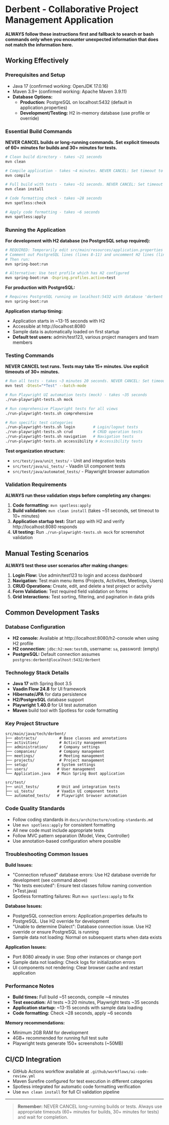 # Derbent - Collaborative Project Management Application 

**ALWAYS follow these instructions first and fallback to search or bash commands only when you encounter unexpected information that does not match the information here.**

## Working Effectively

### Prerequisites and Setup
- Java 17 (confirmed working: OpenJDK 17.0.16)
- Maven 3.9+ (confirmed working: Apache Maven 3.9.11)
- **Database Options:**
  - **Production:** PostgreSQL on localhost:5432 (default in application.properties)
  - **Development/Testing:** H2 in-memory database (use profile or override)

### Essential Build Commands
**NEVER CANCEL builds or long-running commands. Set explicit timeouts of 60+ minutes for builds and 30+ minutes for tests.**

```bash
# Clean build directory - takes ~21 seconds
mvn clean

# Compile application - takes ~4 minutes. NEVER CANCEL: Set timeout to 10+ minutes
mvn compile

# Full build with tests - takes ~51 seconds. NEVER CANCEL: Set timeout to 10+ minutes  
mvn clean install

# Code formatting check - takes ~28 seconds
mvn spotless:check

# Apply code formatting - takes ~6 seconds
mvn spotless:apply
```

### Running the Application

**For development with H2 database (no PostgreSQL setup required):**
```bash
# REQUIRED: Temporarily edit src/main/resources/application.properties
# Comment out PostgreSQL lines (lines 8-11) and uncomment H2 lines (lines 13-16)
# Then run:
mvn spring-boot:run

# Alternative: Use test profile which has H2 configured
mvn spring-boot:run -Dspring.profiles.active=test
```

**For production with PostgreSQL:**
```bash
# Requires PostgreSQL running on localhost:5432 with database 'derbent'
mvn spring-boot:run
```

**Application startup timing:**
- Application starts in ~13-15 seconds with H2
- Accessible at http://localhost:8080
- Sample data is automatically loaded on first startup
- **Default test users:** admin/test123, various project managers and team members

### Testing Commands

**NEVER CANCEL test runs. Tests may take 15+ minutes. Use explicit timeouts of 30+ minutes.**

```bash
# Run all tests - takes ~3 minutes 20 seconds. NEVER CANCEL: Set timeout to 30+ minutes
mvn test -Dtest="*Test" --batch-mode

# Run Playwright UI automation tests (mock) - takes ~35 seconds
./run-playwright-tests.sh mock

# Run comprehensive Playwright tests for all views
./run-playwright-tests.sh comprehensive

# Run specific test categories
./run-playwright-tests.sh login        # Login/logout tests
./run-playwright-tests.sh crud         # CRUD operation tests  
./run-playwright-tests.sh navigation   # Navigation tests
./run-playwright-tests.sh accessibility # Accessibility tests
```

**Test organization structure:**
- `src/test/java/unit_tests/` - Unit and integration tests
- `src/test/java/ui_tests/` - Vaadin UI component tests
- `src/test/java/automated_tests/` - Playwright browser automation

### Validation Requirements

**ALWAYS run these validation steps before completing any changes:**

1. **Code formatting:** `mvn spotless:apply`
2. **Build validation:** `mvn clean install` (takes ~51 seconds, set timeout to 10+ minutes)
3. **Application startup test:** Start app with H2 and verify http://localhost:8080 responds
4. **UI testing:** Run `./run-playwright-tests.sh mock` for screenshot validation

## Manual Testing Scenarios

**ALWAYS test these user scenarios after making changes:**

1. **Login Flow:** Use admin/test123 to login and access dashboard
2. **Navigation:** Test main menu items (Projects, Activities, Meetings, Users)
3. **CRUD Operations:** Create, edit, and delete a test project or activity
4. **Form Validation:** Test required field validation on forms
5. **Grid Interactions:** Test sorting, filtering, and pagination in data grids

## Common Development Tasks

### Database Configuration
- **H2 console:** Available at http://localhost:8080/h2-console when using H2 profile
- **H2 connection:** `jdbc:h2:mem:testdb`, username: `sa`, password: (empty)
- **PostgreSQL:** Default connection assumes `postgres:derbent@localhost:5432/derbent`

### Technology Stack Details
- **Java 17** with Spring Boot 3.5
- **Vaadin Flow 24.8** for UI framework
- **Hibernate/JPA** for data persistence
- **H2/PostgreSQL** database support
- **Playwright 1.40.0** for UI test automation
- **Maven** build tool with Spotless for code formatting

### Key Project Structure
```
src/main/java/tech/derbent/
├── abstracts/          # Base classes and annotations
├── activities/         # Activity management
├── administration/     # Company settings
├── companies/          # Company management  
├── meetings/           # Meeting management
├── projects/           # Project management
├── setup/             # System settings
├── users/             # User management
└── Application.java   # Main Spring Boot application

src/test/
├── unit_tests/        # Unit and integration tests
├── ui_tests/          # Vaadin UI component tests
└── automated_tests/   # Playwright browser automation
```

### Code Quality Standards
- Follow coding standards in `docs/architecture/coding-standards.md`
- Use `mvn spotless:apply` for consistent formatting
- All new code must include appropriate tests
- Follow MVC pattern separation (Model, View, Controller)
- Use annotation-based configuration where possible

### Troubleshooting Common Issues

**Build Issues:**
- "Connection refused" database errors: Use H2 database override for development (see command above)
- "No tests executed": Ensure test classes follow naming convention (*Test.java)
- Spotless formatting failures: Run `mvn spotless:apply` to fix

**Database Issues:**
- PostgreSQL connection errors: Application.properties defaults to PostgreSQL. Use H2 override for development
- "Unable to determine Dialect": Database connection issue. Use H2 override or ensure PostgreSQL is running
- Sample data not loading: Normal on subsequent starts when data exists

**Application Issues:**
- Port 8080 already in use: Stop other instances or change port
- Sample data not loading: Check logs for initialization errors
- UI components not rendering: Clear browser cache and restart application

### Performance Notes
- **Build times:** Full build ~51 seconds, compile ~4 minutes
- **Test execution:** All tests ~3:20 minutes, Playwright tests ~35 seconds
- **Application startup:** ~13-15 seconds with sample data loading
- **Code formatting:** Check ~28 seconds, apply ~6 seconds

**Memory recommendations:**
- Minimum 2GB RAM for development
- 4GB+ recommended for running full test suite
- Playwright tests generate 150+ screenshots (~50MB)

## CI/CD Integration
- GitHub Actions workflow available at `.github/workflows/ai-code-review.yml`
- Maven Surefire configured for test execution in different categories
- Spotless integrated for automatic code formatting verification
- Use `mvn clean install` for full CI validation pipeline

---

> **Remember:** NEVER CANCEL long-running builds or tests. Always use appropriate timeouts (60+ minutes for builds, 30+ minutes for tests) and wait for completion.
